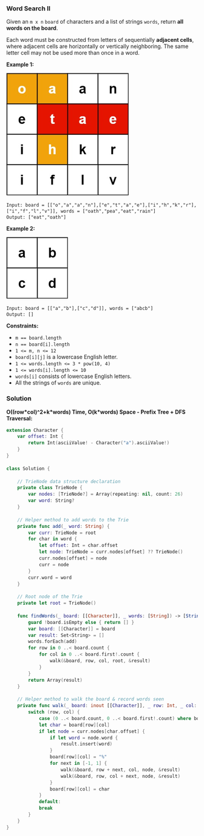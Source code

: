 
### Word Search II

Given an `m x n` `board` of characters and a list of strings `words`, return __all words on the board__.

Each word must be constructed from letters of sequentially __adjacent cells__, where adjacent cells are horizontally or vertically neighboring. The same letter cell may not be used more than once in a word.

__Example 1:__

![question_212-0.jpg](../images/question_212-0.jpg)
```
Input: board = [["o","a","a","n"],["e","t","a","e"],["i","h","k","r"],["i","f","l","v"]], words = ["oath","pea","eat","rain"]
Output: ["eat","oath"]
```
__Example 2:__

![question_212-1.jpg](../images/question_212-1.jpg)
```
Input: board = [["a","b"],["c","d"]], words = ["abcb"]
Output: []
```

__Constraints:__
* `m == board.length`
* `n == board[i].length`
* `1 <= m, n <= 12`
* `board[i][j]` is a lowercase English letter.
* `1 <= words.length <= 3 * pow(10, 4)`
* `1 <= words[i].length <= 10`
* `words[i]` consists of lowercase English letters.
* All the strings of `words` are unique.

### Solution
__O((row\*col)^2+k\*words) Time, O(k\*words) Space - Prefix Tree + DFS Traversal:__
```Swift
extension Character {
    var offset: Int {
        return Int(asciiValue! - Character("a").asciiValue!)
    }
}

class Solution {
    
    // TrieNode data structure declaration
    private class TrieNode {
        var nodes: [TrieNode?] = Array(repeating: nil, count: 26)
        var word: String?
    }

    // Helper method to add words to the Trie
    private func add(_ word: String) {
        var curr: TrieNode = root
        for char in word {
            let offset: Int = char.offset
            let node: TrieNode = curr.nodes[offset] ?? TrieNode()
            curr.nodes[offset] = node
            curr = node
        }
        curr.word = word
    }
    
    // Root node of the Trie
    private let root = TrieNode()
    
    func findWords(_ board: [[Character]], _ words: [String]) -> [String] {
        guard !board.isEmpty else { return [] }
        var board: [[Character]] = board
        var result: Set<String> = []
        words.forEach(add)
        for row in 0 ..< board.count {
            for col in 0 ..< board.first!.count {
                walk(&board, row, col, root, &result)
            }
        }
        return Array(result)
    }
    
    // Helper method to walk the board & record words seen
    private func walk(_ board: inout [[Character]], _ row: Int, _ col: Int, _ curr: TrieNode, _ result: inout Set<String>) {
        switch (row, col) {
            case (0 ..< board.count, 0 ..< board.first!.count) where board[row][col] != "%":
            let char = board[row][col]
            if let node = curr.nodes[char.offset] {
                if let word = node.word {
                    result.insert(word)
                }
                board[row][col] = "%"
                for next in [-1, 1] {
                    walk(&board, row + next, col, node, &result)
                    walk(&board, row, col + next, node, &result)
                }
                board[row][col] = char
            }
            default:
            break
        }
    }
}
```